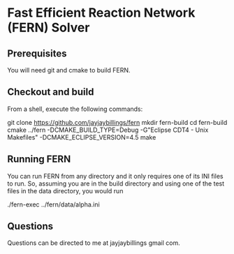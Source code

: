 # Fast Efficient Reaction Network (FERN) Solver

## Prerequisites
You will need git and cmake to build FERN.

## Checkout and build

From a shell, execute the following commands:


git clone https://github.com/jayjaybillings/fern
mkdir fern-build
cd fern-build
cmake ../fern -DCMAKE_BUILD_TYPE=Debug -G"Eclipse CDT4 - Unix Makefiles" -DCMAKE_ECLIPSE_VERSION=4.5
make

## Running FERN

You can run FERN from any directory and it only requires one of its INI files
to run. So, assuming you are in the build directory and using one of the test
files in the data directory, you would run

./fern-exec ../fern/data/alpha.ini

## Questions
Questions can be directed to me at jayjaybillings <at> gmail <dot> com.
